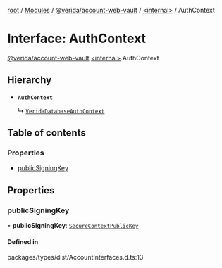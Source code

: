 [root](../README.md) / [Modules](../modules.md) / [@verida/account-web-vault](../modules/verida_account_web_vault.md) / [<internal\>](../modules/verida_account_web_vault._internal_.md) / AuthContext

# Interface: AuthContext

[@verida/account-web-vault](../modules/verida_account_web_vault.md).[<internal\>](../modules/verida_account_web_vault._internal_.md).AuthContext

## Hierarchy

- **`AuthContext`**

  ↳ [`VeridaDatabaseAuthContext`](verida_account_web_vault._internal_.VeridaDatabaseAuthContext.md)

## Table of contents

### Properties

- [publicSigningKey](verida_account_web_vault._internal_.AuthContext.md#publicsigningkey)

## Properties

### publicSigningKey

• **publicSigningKey**: [`SecureContextPublicKey`](verida_account_web_vault._internal_.SecureContextPublicKey.md)

#### Defined in

packages/types/dist/AccountInterfaces.d.ts:13
